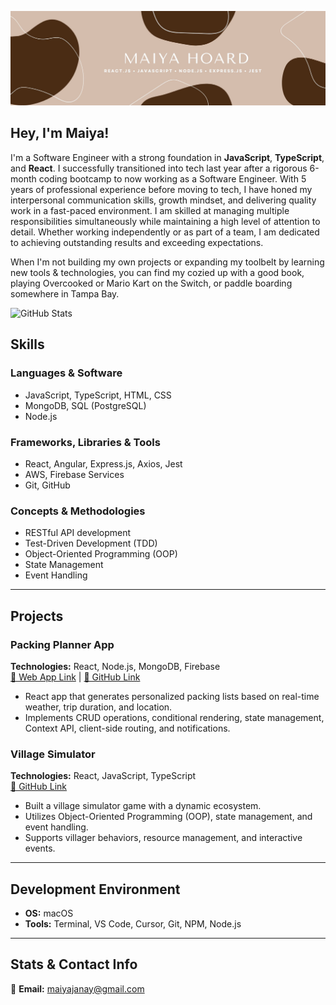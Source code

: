 
![My Image](assets/cover_photo.jpg)

## Hey, I'm Maiya!

I'm a Software Engineer with a strong foundation in **JavaScript**, **TypeScript**, and **React**. I successfully transitioned into tech last year after a rigorous 6-month coding bootcamp to now working as a Software Engineer. With 5 years of professional experience before moving to tech, I have honed my interpersonal communication skills, growth mindset, and delivering quality work in a fast-paced environment. I am skilled at managing multiple responsibilities simultaneously while maintaining a high level of attention to detail. Whether working independently or as part of a team, I am dedicated to achieving outstanding results and exceeding expectations.

When I'm not building my own projects or expanding my toolbelt by learning new tools & technologies, you can find my cozied up with a good book, playing Overcooked or Mario Kart on the Switch, or paddle boarding somewhere in Tampa Bay.

![GitHub Stats](https://github-readme-stats.vercel.app/api/top-langs/?username=maiyajanay&theme=graywhite&show_icons=true&hide_border=true&layout=compact)

## **Skills**  

### **Languages & Software**  
- JavaScript, TypeScript, HTML, CSS  
- MongoDB, SQL (PostgreSQL)  
- Node.js  

### **Frameworks, Libraries & Tools**  
- React, Angular, Express.js, Axios, Jest  
- AWS, Firebase Services  
- Git, GitHub  

### **Concepts & Methodologies**  
- RESTful API development  
- Test-Driven Development (TDD)  
- Object-Oriented Programming (OOP)  
- State Management  
- Event Handling  

---

## **Projects**  

### **Packing Planner App**  
**Technologies:** React, Node.js, MongoDB, Firebase  
[🔗 Web App Link](#) | [🔗 GitHub Link](#)  
- React app that generates personalized packing lists based on real-time weather, trip duration, and location.  
- Implements CRUD operations, conditional rendering, state management, Context API, client-side routing, and notifications.  

### **Village Simulator**  
**Technologies:** React, JavaScript, TypeScript  
[🔗 GitHub Link](#)  
- Built a village simulator game with a dynamic ecosystem.  
- Utilizes Object-Oriented Programming (OOP), state management, and event handling.  
- Supports villager behaviors, resource management, and interactive events.  

---

## **Development Environment**  
- **OS:** macOS  
- **Tools:** Terminal, VS Code, Cursor, Git, NPM, Node.js  

---

## **Stats & Contact Info**  
📧 **Email:** [maiyajanay@gmail.com](mailto:maiyajanay@gmail.com)  
<!--
**maiyajanay/maiyajanay** is a ✨ _special_ ✨ repository because its `README.md` (this file) appears on your GitHub profile.

Here are some ideas to get you started:

- 🔭 I’m currently working on ...
- 🌱 I’m currently learning ...
- 👯 I’m looking to collaborate on ...
- 🤔 I’m looking for help with ...
- 💬 Ask me about ...
- 📫 How to reach me: ...
- 😄 Pronouns: ...
- ⚡ Fun fact: ...
-->
